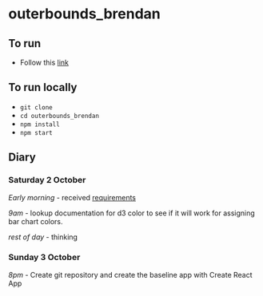 # outerbounds_brendan

## To run

* Follow this [link](http://doordropping.com/outerbounds_brendan/)

## To run locally

* `git clone `
* `cd outerbounds_brendan`
* `npm install`
* `npm start`

## Diary

### Saturday 2 October

*Early morning* - received [requirements](
https://docs.google.com/document/d/1ZeWuUxb8I3POXdxqfMXgV0IKNTlkRVdQ_PJca0Errjg/edit#)

*9am* - lookup documentation for d3 color to see if it will work for assigning bar chart colors.

*rest of day* - thinking

### Sunday 3 October

*8pm* - Create git repository and create the baseline app with Create React App
